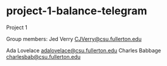 # project-1-balance-telegram
Project 1

Group members:
Jed Verry CJVerry@csu.fullerton.edu

Ada Lovelace adalovelace@csu.fullerton.edu
Charles Babbage charlesbab@csu.fullerton.edu
